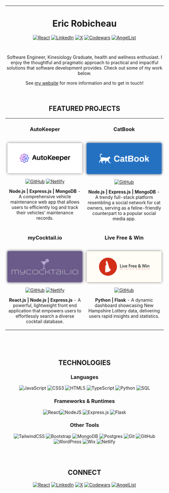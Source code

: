 
---
<h1 align="center">Eric Robicheau</h1>

  <div align="center">

   [![React](https://img.shields.io/badge/website-%2320232a.svg?style=for-the-badge&logo=react&logoColor=%2361DAFB)](https://ericrobicheau.com) [![LinkedIn](https://img.shields.io/badge/Linkedin-%230077B5.svg?style=for-the-badge&logo=linkedin&logoColor=white)](https://www.linkedin.com/in/eric-robicheau/) [![X](https://img.shields.io/badge/@RobicheauEric-%23000000.svg?style=for-the-badge&logo=X&logoColor=white)](https://twitter.com/RobicheauEric) [![Codewars](https://img.shields.io/badge/Codewars-B1361E?style=for-the-badge&logo=codewars&logoColor=grey)](https://www.codewars.com/users/erobi14) [![AngelList](https://img.shields.io/badge/AngelList-%23D4D4D4.svg?style=for-the-badge&logo=AngelList&logoColor=black)](https://wellfound.com/u/eric-robicheau)

  </div>

<br>
<div align="center">
  <p>
  Software Engineer, Kinesiology Graduate, health and wellness enthusiast. I enjoy the thoughtful and pragmatic approach to practical and impactful solutions that software development provides. Check out some of my work below.

  See [my website](https://ericrobicheau.com) for more information and to get in touch!
  </p>
</div>
<br>

<h2 align="center">FEATURED PROJECTS</h2>
<table>
  <tr>
   
  <td width="50%" valign="top">
      <h3 align="center">AutoKeeper</h3>
        <br />
        <a target="_blank" href="https://autokeeper.cyclic.app">
            <img src="images/autoKeeper1.png" width="100%" height="20%" alt="AutoKeeper Cover" style="background: white; border-radius: 2.5px; box-shadow: 0px 0px 8px 0px RGB(125, 125, 125)"/>
        </a>
        <br /> 
<div align="center">

  [![GitHub](https://img.shields.io/badge/repo-%23121011.svg?style=for-the-badge&logo=github&logoColor=white)](https://github.com/errobicheau/autoKeeper) [![Netlify](https://img.shields.io/badge/Live_Site-%23000000.svg?style=for-the-badge&logo=netlify&logoColor=#00C7B7)](https://autokeeper.cyclic.app)

  <p><strong>Node.js | Express.js | MongoDB</strong> - A comprehensive vehicle maintenance web app that allows users to efficiently log and track their vehicles' maintenance records.</p>
  
</div>
  </td>

  <td width="50%" valign="top">
      <h3 align="center">CatBook</h3>
        <br />
      <a target="_blank" href="https://github.com/errobicheau/catBook">
            <img src="images/catBook.png" width="100%"  alt="CatBook Cover" style="border-radius: 2.5px; box-shadow: 0px 0px 8px 0px RGB(15, 45, 90)"/>
        </a>
        <br />
<div align="center">

  [![GitHub](https://img.shields.io/badge/repo-%23121011.svg?style=for-the-badge&logo=github&logoColor=white)](https://github.com/errobicheau/catBook)

  <p align="center">
          
  </p>
        <p><strong>Node.js | Express.js | MongoDB</strong> - A trendy full-stack platform resembling a social network for cat owners, serving as a feline-friendly counterpart to a popular social media app.</p>
  
</div>
  </td>

  </tr>
  <tr>
    
    
  <td width="50%" valign="top">
      <h3 align="center">myCocktail.io</h3>
        <br />
        <a target="_blank" href="https://mycocktailio.netlify.app">
            <img src="images/myCocktail.png" width="100%" height="20%" alt="myCocktail.io Cover" style="border-radius: 2.5px; box-shadow: 0px 0px 8px 0px RGB(43, 36, 60)"/>
        </a>
        <br />

  <div align="center">

  [![GitHub](https://img.shields.io/badge/repo-%23121011.svg?style=for-the-badge&logo=github&logoColor=white)](https://github.com/errobicheau/myCocktail.io) [![Netlify](https://img.shields.io/badge/View_Live_Site-%23000000.svg?style=for-the-badge&logo=netlify&logoColor=#00C7B7)](https://mycocktailio.netlify.app)
  <p><strong>React.js | Node.js | Express.js</strong> - A powerful, lightweight front end application that empowers users to effortlessly search a diverse cocktail database.</p>
  
  </div>
  </td>
    <td width="50%" valign="top">
      <h3 align="center">Live Free & Win</h3>
        <br />
      <a target="_blank" href="https://github.com/errobicheau/liveFreeAndWin">
            <img src="images/liveFreeAndWin.png" width="100%"  alt="Live Free and Win Cover" style="border-radius: 2.5px; box-shadow: 0px 0px 8px 0px RGB(128, 126, 116)"/>
        </a>
        <br />
      
  <div align="center">

  [![GitHub](https://img.shields.io/badge/repo-%23121011.svg?style=for-the-badge&logo=github&logoColor=white)](https://github.com/errobicheau/liveFreeAndWin)


  <p align="center">
        
  </p>
        <p><strong>Python | Flask </strong> - A dynamic dashboard showcasing New Hampshire Lottery data, delivering users rapid insights and statistics.</p>
    
   </div> 
  </td>
  
</table>
<br>


 <h2 align="center">TECHNOLOGIES</h2>

<h3 align="center">Languages</h3>

<div align="center">

![JavaScript](https://img.shields.io/badge/javascript-%23323330.svg?style=for-the-badge&logo=javascript&logoColor=%23F7DF1E)
![CSS3](https://img.shields.io/badge/css3-%231572B6.svg?style=for-the-badge&logo=css3&logoColor=white)
![HTML5](https://img.shields.io/badge/html5-%23E34F26.svg?style=for-the-badge&logo=html5&logoColor=white) ![TypeScript](https://img.shields.io/badge/typescript-%23007ACC.svg?style=for-the-badge&logo=typescript&logoColor=white) ![Python](https://img.shields.io/badge/python-3670A0?style=for-the-badge&logo=python&logoColor=ffdd54) ![SQL](https://img.shields.io/badge/SQL-%23316192.svg?style=for-the-badge&logo=&logoColor=white)


<h3 align="center">Frameworks & Runtimes</h3>

![React](https://img.shields.io/badge/react-%2320232a.svg?style=for-the-badge&logo=react&logoColor=%2361DAFB)![NodeJS](https://img.shields.io/badge/node.js-6DA55F?style=for-the-badge&logo=node.js&logoColor=white)
![Express.js](https://img.shields.io/badge/express.js-%23404d59.svg?style=for-the-badge&logo=express&logoColor=%2361DAFB) ![Flask](https://img.shields.io/badge/flask-%23000.svg?style=for-the-badge&logo=flask&logoColor=white)

<h3 align="center">Other Tools</h3>

![TailwindCSS](https://img.shields.io/badge/tailwindcss-%2338B2AC.svg?style=for-the-badge&logo=tailwind-css&logoColor=white)
![Bootstrap](https://img.shields.io/badge/bootstrap-%238511FA.svg?style=for-the-badge&logo=bootstrap&logoColor=white) ![MongoDB](https://img.shields.io/badge/MongoDB-%234ea94b.svg?style=for-the-badge&logo=mongodb&logoColor=white) ![Postgres](https://img.shields.io/badge/postgres-%23316192.svg?style=for-the-badge&logo=postgresql&logoColor=white) ![Git](https://img.shields.io/badge/git-%23F05033.svg?style=for-the-badge&logo=git&logoColor=white) ![GitHub](https://img.shields.io/badge/github-%23121011.svg?style=for-the-badge&logo=github&logoColor=white) ![WordPress](https://img.shields.io/badge/WordPress-%23117AC9.svg?style=for-the-badge&logo=WordPress&logoColor=white) ![Wix](https://img.shields.io/badge/wix-000?style=for-the-badge&logo=wix&logoColor=white) ![Netlify](https://img.shields.io/badge/netlify-%23000000.svg?style=for-the-badge&logo=netlify&logoColor=#00C7B7)


</br>


</br>
<h2 align="center">CONNECT</h2>


  [![React](https://img.shields.io/badge/website-%2320232a.svg?style=for-the-badge&logo=react&logoColor=%2361DAFB)](https://ericrobicheau.com) [![LinkedIn](https://img.shields.io/badge/Linkedin-%230077B5.svg?style=for-the-badge&logo=linkedin&logoColor=white)](https://www.linkedin.com/in/eric-robicheau/) [![X](https://img.shields.io/badge/@RobicheauEric-%23000000.svg?style=for-the-badge&logo=X&logoColor=white)](https://twitter.com/RobicheauEric) [![Codewars](https://img.shields.io/badge/Codewars-B1361E?style=for-the-badge&logo=codewars&logoColor=grey)](https://www.codewars.com/users/erobi14) [![AngelList](https://img.shields.io/badge/AngelList-%23D4D4D4.svg?style=for-the-badge&logo=AngelList&logoColor=black)](https://wellfound.com/u/eric-robicheau)

  </div>
